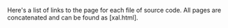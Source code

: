 Here's a list of links to the page for each file of source code. All pages are concatenated and can be found as [xal.html].

